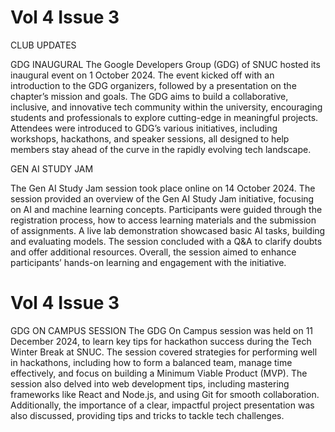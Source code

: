 # Vol 4 Issue 3

CLUB UPDATES

GDG INAUGURAL
The  Google  Developers  Group  (GDG)  of  SNUC  hosted  its  inaugural  event  on  1
October  2024.  The  event  kicked  off  with  an  introduction  to  the  GDG
organizers,  followed  by  a  presentation  on  the  chapter’s  mission  and  goals.
The  GDG  aims  to  build  a  collaborative,  inclusive,  and  innovative  tech
community  within  the  university,  encouraging  students  and  professionals  to
explore  cutting-edge
in
meaningful projects.
Attendees  were  introduced  to  GDG’s  various  initiatives,  including  workshops,
hackathons, and speaker sessions, all designed to help members stay ahead of
the curve in the rapidly evolving tech landscape.

GEN AI STUDY JAM

The  Gen  AI  Study  Jam  session  took  place  online  on  14  October  2024.  The
session  provided  an  overview  of  the  Gen  AI  Study  Jam  initiative,  focusing  on
AI  and  machine  learning  concepts.  Participants  were  guided  through  the
registration  process,  how  to  access  learning  materials  and  the  submission  of
assignments. A live lab demonstration showcased basic AI tasks, building and
evaluating  models.  The  session  concluded  with  a  Q&A  to  clarify  doubts  and
offer additional resources. Overall, the session aimed to enhance participants’
hands-on learning and engagement with the initiative.

# Vol 4 Issue 3

GDG ON CAMPUS SESSION
The GDG On Campus session was held on 11 December 2024, to learn key tips
for  hackathon  success  during  the  Tech  Winter  Break  at  SNUC.  The  session
covered  strategies  for  performing  well  in  hackathons,  including  how  to  form
a  balanced  team,  manage  time  effectively,  and  focus  on  building  a  Minimum
Viable  Product  (MVP).  The  session  also  delved  into  web  development  tips,
including  mastering  frameworks  like  React  and  Node.js,  and  using  Git  for
smooth  collaboration.  Additionally,  the  importance  of  a  clear,  impactful
project  presentation  was  also  discussed,  providing  tips  and  tricks  to  tackle
tech challenges.

